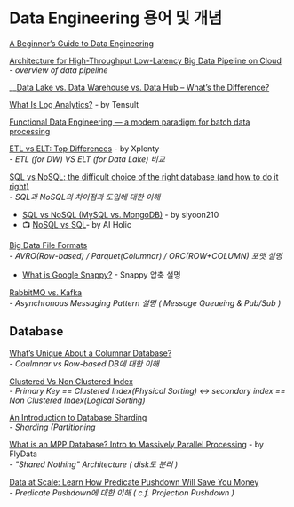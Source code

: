 # Data Engineering 용어 및 개념

[A Beginner’s Guide to Data Engineering](https://medium.com/@rchang/a-beginners-guide-to-data-engineering-part-i-4227c5c457d7)

[Architecture for High-Throughput Low-Latency Big Data Pipeline on Cloud](https://towardsdatascience.com/scalable-efficient-big-data-analytics-machine-learning-pipeline-architecture-on-cloud-4d59efc092b5)  
  _-  overview of data pipeline_

\_\_[Data Lake vs. Data Warehouse vs. Data Hub – What’s the Difference?](https://miktysh.com.au/data-lake-vs-data-warehouse-vs-data-hub-whats-the-difference/)

[What Is Log Analytics?](https://blogs.tensult.com/2018/04/10/what-is-log-analytics/) - by Tensult

[Functional Data Engineering — a modern paradigm for batch data processing](https://medium.com/@maximebeauchemin/functional-data-engineering-a-modern-paradigm-for-batch-data-processing-2327ec32c42a)

[ETL vs ELT: Top Differences](https://www.xplenty.com/blog/etl-vs-elt/) - by Xplenty  
  _-  ETL \(for DW\) VS ELT \(for Data Lake\) 비교_

[SQL vs NoSQL: the difficult choice of the right database \(and how to do it right\)](https://towardsdatascience.com/its-time-to-familiarize-yourself-with-nosql-databases-more-than-ever-5fb1f65c22b1)  
  _-  SQL과 NoSQL의 차이점과 도입에 대한 이해_

* [SQL vs NoSQL \(MySQL vs. MongoDB\)](https://siyoon210.tistory.com/130) - by siyoon210
* 📺 [NoSQL vs SQL](https://www.youtube.com/watch?v=CjsVx9sARDU)- by AI Holic

[Big Data File Formats](https://blog.clairvoyantsoft.com/big-data-file-formats-3fb659903271)  
  _-  AVRO\(Row-based\) / Parquet\(Columnar\) / ORC\(ROW+COLUMN\) 포맷 설명_

* [What is Google Snappy?](https://blog.openbridge.com/what-is-google-snappy-high-speed-data-compression-and-decompression-f6919f20dce4) - Snappy 압축 설명

[RabbitMQ vs. Kafka](https://medium.com/better-programming/rabbitmq-vs-kafka-1ef22a041793)  
  _-  Asynchronous Messaging Pattern 설명 \( Message Queueing & Pub/Sub \)_

## Database

[What’s Unique About a Columnar Database?](https://www.flydata.com/blog/whats-unique-about-a-columnar-database/)  
  _-  Coulmnar vs Row-based DB에 대한 이해_

[Clustered Vs Non Clustered Index](https://medium.com/fintechexplained/clustered-vs-non-clustered-index-8efed55ed7b9)  
  _-  Primary Key == Clustered Index\(Physical Sorting\) &lt;-&gt; secondary index == Non Clustered Index\(Logical Sorting\)_

[An Introduction to Database Sharding](https://medium.com/better-programming/an-introduction-to-database-sharding-b6abde73d04f)  
  _-  Sharding \(Partitioning_

[What is an MPP Database? Intro to Massively Parallel Processing](https://www.flydata.com/blog/introduction-to-massively-parallel-processing/) - by FlyData  
  _-  "Shared Nothing" Architecture \( disk도 분리 \)_

[Data at Scale: Learn How Predicate Pushdown Will Save You Money](https://medium.com/microsoftazure/data-at-scale-learn-how-predicate-pushdown-will-save-you-money-7063b80878d7)  
  _-  Predicate Pushdown에 대한 이해 \( c.f. Projection Pushdown \)_

